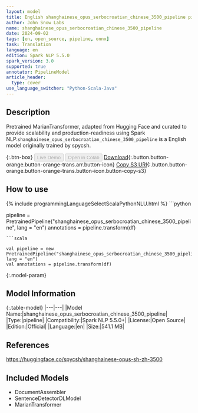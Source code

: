 ```yaml
---
layout: model
title: English shanghainese_opus_serbocroatian_chinese_3500_pipeline pipeline MarianTransformer from spycsh
author: John Snow Labs
name: shanghainese_opus_serbocroatian_chinese_3500_pipeline
date: 2024-09-02
tags: [en, open_source, pipeline, onnx]
task: Translation
language: en
edition: Spark NLP 5.5.0
spark_version: 3.0
supported: true
annotator: PipelineModel
article_header:
  type: cover
use_language_switcher: "Python-Scala-Java"
---
```


## Description

Pretrained MarianTransformer, adapted from Hugging Face and curated to provide scalability and production-readiness using Spark NLP.`shanghainese_opus_serbocroatian_chinese_3500_pipeline` is a English model originally trained by spycsh.

{:.btn-box}
<button class="button button-orange" disabled>Live Demo</button>
<button class="button button-orange" disabled>Open in Colab</button>
[Download](https://s3.amazonaws.com/auxdata.johnsnowlabs.com/public/models/shanghainese_opus_serbocroatian_chinese_3500_pipeline_en_5.5.0_3.0_1725294474562.zip){:.button.button-orange.button-orange-trans.arr.button-icon}
[Copy S3 URI](s3://auxdata.johnsnowlabs.com/public/models/shanghainese_opus_serbocroatian_chinese_3500_pipeline_en_5.5.0_3.0_1725294474562.zip){:.button.button-orange.button-orange-trans.button-icon.button-copy-s3}

## How to use



<div class="tabs-box" markdown="1">
{% include programmingLanguageSelectScalaPythonNLU.html %}
```python

pipeline = PretrainedPipeline("shanghainese_opus_serbocroatian_chinese_3500_pipeline", lang = "en")
annotations =  pipeline.transform(df)   

```
```scala

val pipeline = new PretrainedPipeline("shanghainese_opus_serbocroatian_chinese_3500_pipeline", lang = "en")
val annotations = pipeline.transform(df)

```
</div>

{:.model-param}
## Model Information

{:.table-model}
|---|---|
|Model Name:|shanghainese_opus_serbocroatian_chinese_3500_pipeline|
|Type:|pipeline|
|Compatibility:|Spark NLP 5.5.0+|
|License:|Open Source|
|Edition:|Official|
|Language:|en|
|Size:|541.1 MB|

## References

https://huggingface.co/spycsh/shanghainese-opus-sh-zh-3500

## Included Models

- DocumentAssembler
- SentenceDetectorDLModel
- MarianTransformer